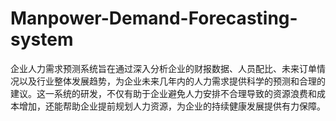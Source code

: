 # Manpower-Demand-Forecasting-system
企业人力需求预测系统旨在通过深入分析企业的财报数据、人员配比、未来订单情况以及行业整体发展趋势，为企业未来几年内的人力需求提供科学的预测和合理的建议。这一系统的研发，不仅有助于企业避免人力安排不合理导致的资源浪费和成本增加，还能帮助企业提前规划人力资源，为企业的持续健康发展提供有力保障。
